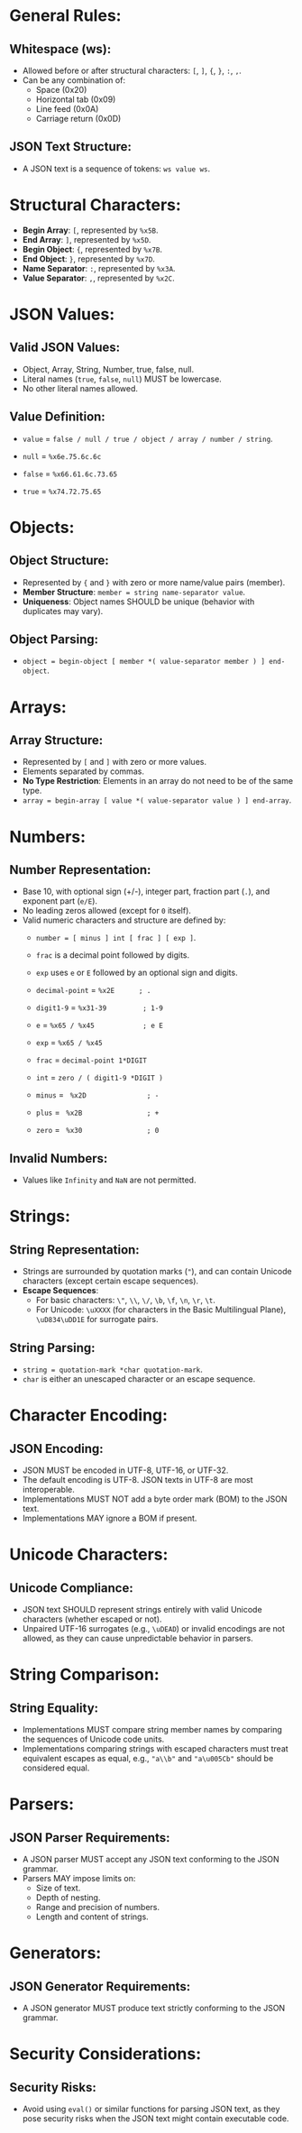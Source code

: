 # General Rules:

## Whitespace (ws):
- Allowed before or after structural characters: `[`, `]`, `{`, `}`, `:`, `,`.
- Can be any combination of:
    - Space (0x20)
    - Horizontal tab (0x09)
    - Line feed (0x0A)
    - Carriage return (0x0D)

## JSON Text Structure:
- A JSON text is a sequence of tokens: `ws value ws`.

# Structural Characters:

- **Begin Array**: `[`, represented by `%x5B`.
- **End Array**: `]`, represented by `%x5D`.
- **Begin Object**: `{`, represented by `%x7B`.
- **End Object**: `}`, represented by `%x7D`.
- **Name Separator**: `:`, represented by `%x3A`.
- **Value Separator**: `,`, represented by `%x2C`.

# JSON Values:

## Valid JSON Values:
- Object, Array, String, Number, true, false, null.
- Literal names (`true`, `false`, `null`) MUST be lowercase.
- No other literal names allowed.

## Value Definition:
- `value` = `false / null / true / object / array / number / string`.


- `null`  = `%x6e.75.6c.6c`
- `false` = `%x66.61.6c.73.65`  
- `true`  = `%x74.72.75.65`    

# Objects:

## Object Structure:
- Represented by `{` and `}` with zero or more name/value pairs (member).
- **Member Structure**: `member = string name-separator value`.
- **Uniqueness**: Object names SHOULD be unique (behavior with duplicates may vary).

## Object Parsing:
- `object = begin-object [ member *( value-separator member ) ] end-object`.

# Arrays:

## Array Structure:
- Represented by `[` and `]` with zero or more values.
- Elements separated by commas.
- **No Type Restriction**: Elements in an array do not need to be of the same type.
- `array = begin-array [ value *( value-separator value ) ] end-array`.

# Numbers:

## Number Representation:
- Base 10, with optional sign (+/-), integer part, fraction part (`.`), and exponent part (`e/E`).
- No leading zeros allowed (except for `0` itself).
- Valid numeric characters and structure are defined by:
    - `number = [ minus ] int [ frac ] [ exp ]`.
    - `frac` is a decimal point followed by digits.
    - `exp` uses `e` or `E` followed by an optional sign and digits.


  - `decimal-point` = `%x2E      ; .`
  - `digit1-9` = `%x31-39         ; 1-9`
  - `e`  = `%x65 / %x45            ; e E`
  - `exp`  = `%x65 / %x45`
  - `frac`  = `decimal-point 1*DIGIT`
  - `int`  = `zero / ( digit1-9 *DIGIT )`
  - `minus`  = ` %x2D               ; -`
  - `plus`  = ` %x2B                ; +`
  - `zero`  = ` %x30                ; 0`

## Invalid Numbers:
- Values like `Infinity` and `NaN` are not permitted.

# Strings:

## String Representation:
- Strings are surrounded by quotation marks (`"`), and can contain Unicode characters (except certain escape sequences).
- **Escape Sequences**:
    - For basic characters: `\"`, `\\`, `\/`, `\b`, `\f`, `\n`, `\r`, `\t`.
    - For Unicode: `\uXXXX` (for characters in the Basic Multilingual Plane), `\uD834\uDD1E` for surrogate pairs.

## String Parsing:
- `string = quotation-mark *char quotation-mark`.
- `char` is either an unescaped character or an escape sequence.

# Character Encoding:

## JSON Encoding:
- JSON MUST be encoded in UTF-8, UTF-16, or UTF-32.
- The default encoding is UTF-8. JSON texts in UTF-8 are most interoperable.
- Implementations MUST NOT add a byte order mark (BOM) to the JSON text.
- Implementations MAY ignore a BOM if present.

# Unicode Characters:

## Unicode Compliance:
- JSON text SHOULD represent strings entirely with valid Unicode characters (whether escaped or not).
- Unpaired UTF-16 surrogates (e.g., `\uDEAD`) or invalid encodings are not allowed, as they can cause unpredictable behavior in parsers.

# String Comparison:

## String Equality:
- Implementations MUST compare string member names by comparing the sequences of Unicode code units.
- Implementations comparing strings with escaped characters must treat equivalent escapes as equal, e.g., `"a\\b"` and `"a\u005Cb"` should be considered equal.

# Parsers:

## JSON Parser Requirements:
- A JSON parser MUST accept any JSON text conforming to the JSON grammar.
- Parsers MAY impose limits on:
    - Size of text.
    - Depth of nesting.
    - Range and precision of numbers.
    - Length and content of strings.

# Generators:

## JSON Generator Requirements:
- A JSON generator MUST produce text strictly conforming to the JSON grammar.

# Security Considerations:

## Security Risks:
- Avoid using `eval()` or similar functions for parsing JSON text, as they pose security risks when the JSON text might contain executable code.

